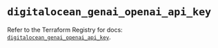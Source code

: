 # `digitalocean_genai_openai_api_key`

Refer to the Terraform Registry for docs: [`digitalocean_genai_openai_api_key`](https://registry.terraform.io/providers/digitalocean/digitalocean/2.65.0/docs/resources/genai_openai_api_key).

